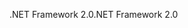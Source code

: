 <span data-ttu-id="d0658-101">.NET Framework 2.0</span><span class="sxs-lookup"><span data-stu-id="d0658-101">.NET Framework 2.0</span></span>